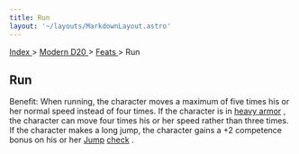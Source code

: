 ```yaml
---
title: Run
layout: '~/layouts/MarkdownLayout.astro'
---
```


[ Index ](/) > [ Modern D20 ](/modern.d20.srd) > [ Feats ](/modern.d20.srd/feats) > Run

##  Run

Benefit: When running, the character moves a maximum of five times his or her
normal speed instead of four times. If the character is in [ heavy armor](/modern.d20.srd/equipment/armor.heavy) , the character can move four times
his or her speed rather than three times. If the character makes a long jump,
the character gains a +2 competence bonus on his or her [ Jump](/modern.d20.srd/skills/jump) [ check](/modern.d20.srd/skills/skill.basics) .

